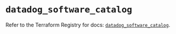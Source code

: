 # `datadog_software_catalog`

Refer to the Terraform Registry for docs: [`datadog_software_catalog`](https://registry.terraform.io/providers/datadog/datadog/3.71.0/docs/resources/software_catalog).

